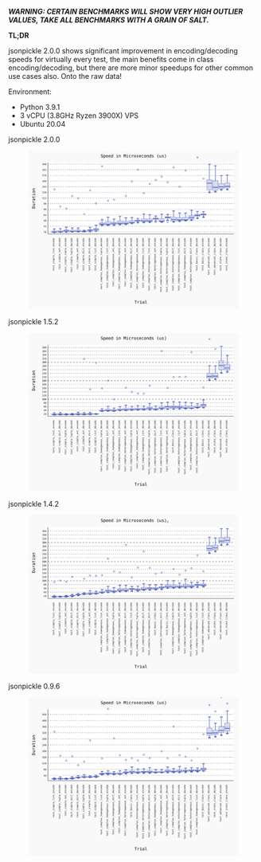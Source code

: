 ***WARNING: CERTAIN BENCHMARKS WILL SHOW VERY HIGH OUTLIER VALUES, TAKE ALL BENCHMARKS WITH A GRAIN OF SALT.***

**TL;DR**

jsonpickle 2.0.0 shows significant improvement in encoding/decoding speeds for virtually every test, the main benefits come in class encoding/decoding, but there are more minor speedups for other common use cases also. Onto the raw data!

Environment:
- Python 3.9.1
- 3 vCPU (3.8GHz Ryzen 3900X) VPS
- Ubuntu 20.04

jsonpickle 2.0.0

<figure><img src="images/jsonpickle-2.0.0.svg"></figure>

jsonpickle 1.5.2

<figure><img src="images/jsonpickle-1.5.2.svg"></figure>

jsonpickle 1.4.2

<figure><img src="images/jsonpickle-1.4.2.svg"></figure>

jsonpickle 0.9.6

<figure><img src="images/jsonpickle-0.9.6.svg"></figure>
